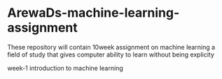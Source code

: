 # ArewaDs-machine-learning-assignment
These repository will contain 10week assignment on machine learning a field of study that gives computer ability to learn without being explicity 

week-1                  introduction to machine learning
